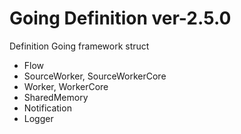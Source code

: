 # Going Definition ver-2.5.0

Definition Going framework struct

- Flow
- SourceWorker, SourceWorkerCore
- Worker, WorkerCore
- SharedMemory
- Notification
- Logger
